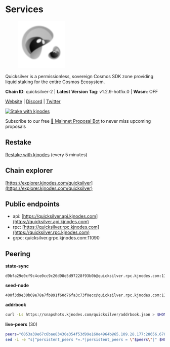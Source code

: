 # Services

<figure><img src="https://raw.githubusercontent.com/kj89/cosmos-images/main/logos/quicksilver.png" width="150" alt=""><figcaption></figcaption></figure>

Quicksilver is a permissionless, sovereign Cosmos SDK zone providing liquid staking for the entire Cosmos Ecosystem.

**Chain ID**: quicksilver-2 | **Latest Version Tag**: v1.2.9-hotfix.0 | **Wasm**: OFF

[Website](https://quicksilver.zone) | [Discord](https://discord.gg/quicksilverprotocol) | [Twitter](https://twitter.com/quicksilverzone)

[![Stake with kjnodes](https://i.ibb.co/cr44Q8j/button-stake-with-kjnodes.png)](https://restake.app/quicksilver/quickvaloper1fqfgpwdngmmay6ah7mg9y4k7ayykpzu6l3ht2m)

Subscribe to our free [🤖 Mainnet Proposal Bot](https://t.me/kjnodes_proposal_bot) to never miss upcoming proposals

## Restake

[Restake with kjnodes](https://restake.app/quicksilver/quickvaloper1fqfgpwdngmmay6ah7mg9y4k7ayykpzu6l3ht2m) (every 5 minutes)
## Chain explorer
[https://explorer.kjnodes.com/quicksilver](https://explorer.kjnodes.com/quicksilver)

## Public endpoints

* api: [https://quicksilver.api.kjnodes.com](https://quicksilver.api.kjnodes.com)
* rpc: [https://quicksilver.rpc.kjnodes.com](https://quicksilver.rpc.kjnodes.com)
* grpc: quicksilver.grpc.kjnodes.com:11090

## Peering

**state-sync**

```text
d9bfa29e0cf9c4ce0cc9c26d98e5d97228f93b0b@quicksilver.rpc.kjnodes.com:11656
```

**seed-node**

```text
400f3d9e30b69e78a7fb891f60d76fa3c73f0ecc@quicksilver.rpc.kjnodes.com:11659
```

**addrbook**
```bash
curl -Ls https://snapshots.kjnodes.com/quicksilver/addrbook.json > $HOME/.quicksilverd/config/addrbook.json
```

**live-peers** (30)
```bash
peers="6053a39e67c6bae83430e354f53d99e160e4964b@65.109.28.177:28656,6785dbb8a0138600e0e0faaa77baa375451b38bb@162.55.132.48:15620,225a08945298003a397eb6a51854525948fd9a5b@162.55.245.149:2010,072c61dee7f205b237aae0eca698aa4a0639d93e@95.214.54.28:26356,3a5d0b97feb595375c24665dcf17d793be129e8b@51.89.155.2:28656,4ff179ec503516c869e4104bc0af85e324deefb2@46.101.75.31:15656,ff2055b198685f619897058a26776b9d1b73dc3c@178.63.184.129:26656,d9bfa29e0cf9c4ce0cc9c26d98e5d97228f93b0b@65.109.88.38:11656,c3ec2daba16e457ca5117079f34ff49e99e7572d@65.109.94.221:35656,f73ee3d2450f41bcf1b2975552cdf60a118a64c9@46.4.50.247:11656,e09b47db9c221a9d064069befcc471d949d2c28d@45.14.135.159:15620,0a226e70ceb7a4123e66216d1ed83ef22ed8a187@185.119.118.118:2000,c05c72b90e5a3d80f67e9da884a3f97b884d8ac2@65.109.112.29:26656,ebc272824924ea1a27ea3183dd0b9ba713494f83@195.3.220.136:27026,ec076ff33f2986d064b78602e2ccd2c925bf761e@161.97.82.203:26256,23ebde0a3711817f66fd82436b32f3935e0b47ac@51.75.125.8:26656,ef1cb5bff5b76957f02636a30d5d85d861a35dbe@65.109.92.240:21026,ebafaa0d0087ecfc785b095d6a91a67a12eecd80@5.9.100.25:26656,618e09601dd5abb2bd02de957982742e4c1975ab@195.14.6.2:26656,d057145a457f3e3565926d3b385acd366f117d18@65.109.52.178:26656,bdbb005129890e3b656841415b3b728d1e4529e6@176.9.155.98:26656,0dfdec8a3bba26ad4258d3fd67a8468c10c3109c@195.114.30.92:11656,e726816f42831689eab9378d5d577f1d06d25716@176.9.188.21:26656,602700ce2ed57b2176514ec2ecbda079caa7a536@178.170.40.28:15620,ae3700d3296524014ab3444767df682b46f0cb9e@51.195.234.250:26656,e64a4e480a2971c339fa06a58293e8e060082ad5@185.16.36.134:26656,b71ddbe0702383c73128f759a910a6d55ccee3b6@46.4.112.18:11656,a0352933c3a4e525ac1cd595400f3123fbd597f6@65.108.230.161:46656,e3dd956ac4081ba42ae3d038edd6d80ddf092751@198.199.90.99:26656,cbc2c7a7cd39750abee0dcd5dd2832feddbde20e@50.21.173.76:26656"
sed -i -e "s|^persistent_peers *=.*|persistent_peers = \"$peers\"|" $HOME/.quicksilverd/config/config.toml
```
